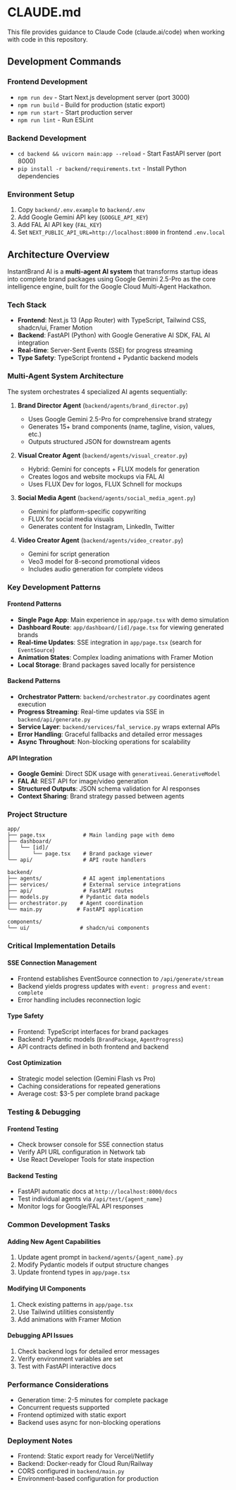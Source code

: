 # CLAUDE.md

This file provides guidance to Claude Code (claude.ai/code) when working with code in this repository.

## Development Commands

### Frontend Development
- `npm run dev` - Start Next.js development server (port 3000)
- `npm run build` - Build for production (static export)
- `npm run start` - Start production server
- `npm run lint` - Run ESLint

### Backend Development
- `cd backend && uvicorn main:app --reload` - Start FastAPI server (port 8000)
- `pip install -r backend/requirements.txt` - Install Python dependencies

### Environment Setup
1. Copy `backend/.env.example` to `backend/.env`
2. Add Google Gemini API key (`GOOGLE_API_KEY`)
3. Add FAL AI API key (`FAL_KEY`)
4. Set `NEXT_PUBLIC_API_URL=http://localhost:8000` in frontend `.env.local`

## Architecture Overview

InstantBrand AI is a **multi-agent AI system** that transforms startup ideas into complete brand packages using Google Gemini 2.5-Pro as the core intelligence engine, built for the Google Cloud Multi-Agent Hackathon.

### Tech Stack
- **Frontend**: Next.js 13 (App Router) with TypeScript, Tailwind CSS, shadcn/ui, Framer Motion
- **Backend**: FastAPI (Python) with Google Generative AI SDK, FAL AI integration
- **Real-time**: Server-Sent Events (SSE) for progress streaming
- **Type Safety**: TypeScript frontend + Pydantic backend models

### Multi-Agent System Architecture

The system orchestrates 4 specialized AI agents sequentially:

1. **Brand Director Agent** (`backend/agents/brand_director.py`)
   - Uses Google Gemini 2.5-Pro for comprehensive brand strategy
   - Generates 15+ brand components (name, tagline, vision, values, etc.)
   - Outputs structured JSON for downstream agents

2. **Visual Creator Agent** (`backend/agents/visual_creator.py`)
   - Hybrid: Gemini for concepts + FLUX models for generation
   - Creates logos and website mockups via FAL AI
   - Uses FLUX Dev for logos, FLUX Schnell for mockups

3. **Social Media Agent** (`backend/agents/social_media_agent.py`)
   - Gemini for platform-specific copywriting
   - FLUX for social media visuals
   - Generates content for Instagram, LinkedIn, Twitter

4. **Video Creator Agent** (`backend/agents/video_creator.py`)
   - Gemini for script generation
   - Veo3 model for 8-second promotional videos
   - Includes audio generation for complete videos

### Key Development Patterns

#### Frontend Patterns
- **Single Page App**: Main experience in `app/page.tsx` with demo simulation
- **Dashboard Route**: `app/dashboard/[id]/page.tsx` for viewing generated brands
- **Real-time Updates**: SSE integration in `app/page.tsx` (search for `EventSource`)
- **Animation States**: Complex loading animations with Framer Motion
- **Local Storage**: Brand packages saved locally for persistence

#### Backend Patterns
- **Orchestrator Pattern**: `backend/orchestrator.py` coordinates agent execution
- **Progress Streaming**: Real-time updates via SSE in `backend/api/generate.py`
- **Service Layer**: `backend/services/fal_service.py` wraps external APIs
- **Error Handling**: Graceful fallbacks and detailed error messages
- **Async Throughout**: Non-blocking operations for scalability

#### API Integration
- **Google Gemini**: Direct SDK usage with `generativeai.GenerativeModel`
- **FAL AI**: REST API for image/video generation
- **Structured Outputs**: JSON schema validation for AI responses
- **Context Sharing**: Brand strategy passed between agents

### Project Structure
```
app/
├── page.tsx            # Main landing page with demo
├── dashboard/
│   └── [id]/
│       └── page.tsx    # Brand package viewer
└── api/                # API route handlers

backend/
├── agents/             # AI agent implementations
├── services/           # External service integrations
├── api/                # FastAPI routes
├── models.py          # Pydantic data models
├── orchestrator.py    # Agent coordination
└── main.py           # FastAPI application

components/
└── ui/                # shadcn/ui components
```

### Critical Implementation Details

#### SSE Connection Management
- Frontend establishes EventSource connection to `/api/generate/stream`
- Backend yields progress updates with `event: progress` and `event: complete`
- Error handling includes reconnection logic

#### Type Safety
- Frontend: TypeScript interfaces for brand packages
- Backend: Pydantic models (`BrandPackage`, `AgentProgress`)
- API contracts defined in both frontend and backend

#### Cost Optimization
- Strategic model selection (Gemini Flash vs Pro)
- Caching considerations for repeated generations
- Average cost: $3-5 per complete brand package

### Testing & Debugging

#### Frontend Testing
- Check browser console for SSE connection status
- Verify API URL configuration in Network tab
- Use React Developer Tools for state inspection

#### Backend Testing
- FastAPI automatic docs at `http://localhost:8000/docs`
- Test individual agents via `/api/test/{agent_name}`
- Monitor logs for Google/FAL API responses

### Common Development Tasks

#### Adding New Agent Capabilities
1. Update agent prompt in `backend/agents/{agent_name}.py`
2. Modify Pydantic models if output structure changes
3. Update frontend types in `app/page.tsx`

#### Modifying UI Components
1. Check existing patterns in `app/page.tsx`
2. Use Tailwind utilities consistently
3. Add animations with Framer Motion

#### Debugging API Issues
1. Check backend logs for detailed error messages
2. Verify environment variables are set
3. Test with FastAPI interactive docs

### Performance Considerations
- Generation time: 2-5 minutes for complete package
- Concurrent requests supported
- Frontend optimized with static export
- Backend uses async for non-blocking operations

### Deployment Notes
- Frontend: Static export ready for Vercel/Netlify
- Backend: Docker-ready for Cloud Run/Railway
- CORS configured in `backend/main.py`
- Environment-based configuration for production